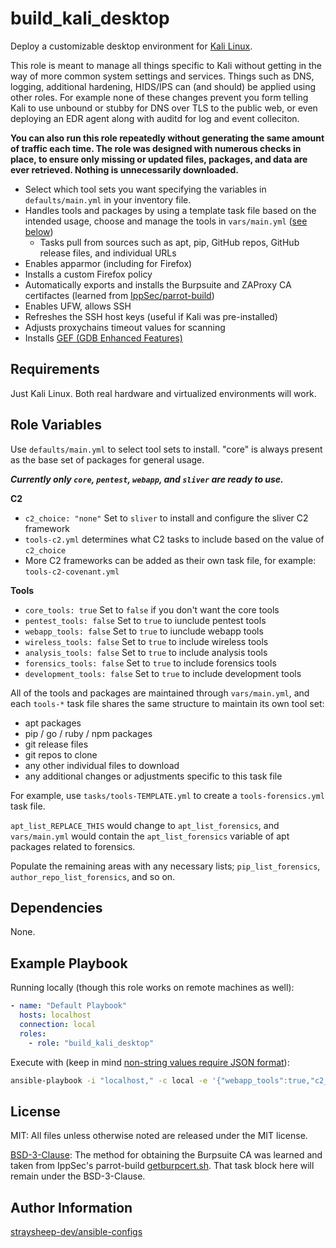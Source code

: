 build_kali_desktop
=========

Deploy a customizable desktop environment for [Kali Linux](https://www.kali.org/get-kali/).

This role is meant to manage all things specific to Kali without getting in the way of more common system settings and services. Things such as DNS, logging, additional hardening, HIDS/IPS can (and should) be applied using other roles. For example none of these changes prevent you form telling Kali to use unbound or stubby for DNS over TLS to the public web, or even deploying an EDR agent along with auditd for log and event colleciton.

**You can also run this role repeatedly without generating the same amount of traffic each time. The role was designed with numerous checks in place, to ensure only missing or updated files, packages, and data are ever retrieved. Nothing is unnecessarily downloaded.**

- Select which tool sets you want specifying the variables in `defaults/main.yml` in your inventory file.
- Handles tools and packages by using a template task file based on the intended usage, choose and manage the tools in `vars/main.yml` ([see below](#role-variables))
  - Tasks pull from sources such as apt, pip, GitHub repos, GitHub release files, and individual URLs
- Enables apparmor (including for Firefox)
- Installs a custom Firefox policy
- Automatically exports and installs the Burpsuite and ZAProxy CA certifactes (learned from [IppSec/parrot-build](https://github.com/IppSec/parrot-build/blob/master/roles/customize-browser/files/getburpcert.sh))
- Enables UFW, allows SSH
- Refreshes the SSH host keys (useful if Kali was pre-installed)
- Adjusts proxychains timeout values for scanning
- Installs [GEF (GDB Enhanced Features)](https://github.com/hugsy/gef)

Requirements
------------

Just Kali Linux. Both real hardware and virtualized environments will work.

Role Variables
--------------

Use `defaults/main.yml` to select tool sets to install. "core" is always present as the base set of packages for general usage.

***Currently only `core`, `pentest`, `webapp`, and `sliver` are ready to use.***

**C2**

- `c2_choice: "none"` Set to `sliver` to install and configure the sliver C2 framework
- `tools-c2.yml` determines what C2 tasks to include based on the value of `c2_choice`
- More C2 frameworks can be added as their own task file, for example: `tools-c2-covenant.yml`

**Tools**

- `core_tools: true` Set to `false` if you don't want the core tools
- `pentest_tools: false` Set to `true` to iunclude pentest tools
- `webapp_tools: false` Set to `true` to iunclude webapp tools
- `wireless_tools: false` Set to `true` to include wireless tools
- `analysis_tools: false` Set to `true` to include analysis tools
- `forensics_tools: false` Set to `true` to include forensics tools
- `development_tools: false` Set to `true` to include development tools

All of the tools and packages are maintained through `vars/main.yml`, and each `tools-*` task file shares the same structure to maintain its own tool set:

- apt packages
- pip / go / ruby / npm packages
- git release files
- git repos to clone
- any other individual files to download
- any additional changes or adjustments specific to this task file

For example, use `tasks/tools-TEMPLATE.yml` to create a `tools-forensics.yml` task file.

`apt_list_REPLACE_THIS` would change to `apt_list_forensics`, and `vars/main.yml` would contain the `apt_list_forensics` variable of apt packages related to forensics.

Populate the remaining areas with any necessary lists; `pip_list_forensics`, `author_repo_list_forensics`, and so on.

Dependencies
------------

None.

Example Playbook
----------------

Running locally (though this role works on remote machines as well):

```yml
- name: "Default Playbook"
  hosts: localhost
  connection: local
  roles:
    - role: "build_kali_desktop"
```

Execute with (keep in mind [non-string values require JSON format](https://docs.ansible.com/ansible/latest/playbook_guide/playbooks_variables.html#key-value-format)):

```bash
ansible-playbook -i "localhost," -c local -e '{"webapp_tools":true,"c2_choice":"sliver"}' --ask-become-pass -v ./playbook.yml
```

License
-------

MIT: All files unless otherwise noted are released under the MIT license.

[BSD-3-Clause](https://github.com/IppSec/parrot-build/tree/master/roles/customize-browser#license): The method for obtaining the Burpsuite CA was learned and taken from IppSec's parrot-build [getburpcert.sh](https://github.com/IppSec/parrot-build/blob/master/roles/customize-browser/files/getburpcert.sh). That task block here will remain under the BSD-3-Clause.

Author Information
------------------

[straysheep-dev/ansible-configs](https://github.com/straysheep-dev/ansible-configs/)
